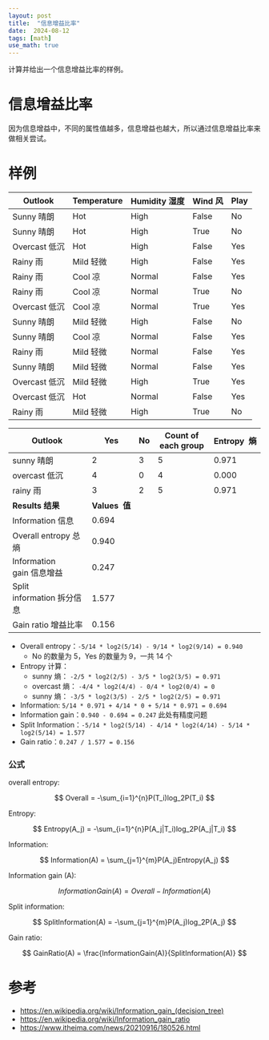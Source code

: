 ```yaml
---
layout: post
title:  "信息增益比率"
date:  2024-08-12
tags: [math]
use_math: true
---
```


  计算并给出一个信息增益比率的样例。

# 信息增益比率

  因为信息增益中，不同的属性值越多，信息增益也越大，所以通过信息增益比率来做相关尝试。

# 样例

| **Outlook**  | **Temperature** | **Humidity** **湿度** | **Wind** **风** | **Play** |
| ------------------ | ---------------------- | ------------------- | -------------- | --------------- |
| Sunny 晴朗           | Hot                    | High  | False         | No              |
| Sunny 晴朗           | Hot                    | High  | True          | No              |
| Overcast 低沉        | Hot                    | High  | False         | Yes             |
| Rainy 雨            | Mild 轻微                | High  | False         | Yes             |
| Rainy 雨            | Cool 凉                 | Normal  | False         | Yes             |
| Rainy 雨            | Cool 凉                 | Normal  | True          | No              |
| Overcast 低沉        | Cool 凉                 | Normal  | True          | Yes             |
| Sunny 晴朗           | Mild 轻微                | High  | False         | No              |
| Sunny 晴朗           | Cool 凉                 | Normal  | False         | Yes             |
| Rainy 雨            | Mild 轻微                | Normal  | False         | Yes             |
| Sunny 晴朗           | Mild 轻微                | Normal  | False         | Yes             |
| Overcast 低沉        | Mild 轻微                | High  | True          | Yes             |
| Overcast 低沉        | Hot                    | Normal  | False         | Yes             |
| Rainy 雨            | Mild 轻微                | High  | True          | No              |



| **Outlook**      | **Yes**           | **No** | **Count of each group** | **Entropy**  **熵** |
| ---------------------- | ----------------- | ------ | --------------------------------- | ------------------ |
| sunny 晴朗               | 2                 | 3      | 5                                 | 0.971              |
| overcast 低沉            | 4                 | 0      | 4                                 | 0.000              |
| rainy 雨                | 3                 | 2      | 5                                 | 0.971              |
| **Results** **结果**     | **Values**  **值** |        |                                   |                    |
| Information 信息         | 0.694             |        |                                   |                    |
| Overall entropy 总熵     | 0.940             |        |                                   |                    |
| Information gain 信息增益  | 0.247             |        |                                   |                    |
| Split information 拆分信息 | 1.577             |        |                                   |                    |
| Gain ratio 增益比率        | 0.156             |        |                                   |                    |


* Overall entropy：`-5/14 * log2(5/14) - 9/14 * log2(9/14) = 0.940`
  * No 的数量为 5，Yes 的数量为 9，一共 14 个
* Entropy 计算：
  * sunny 熵： `-2/5 * log2(2/5) - 3/5 * log2(3/5) = 0.971`
  * overcast 熵： `-4/4 * log2(4/4) - 0/4 * log2(0/4) = 0`
  * sunny 熵： `-3/5 * log2(3/5) - 2/5 * log2(2/5) = 0.971`
* Information: `5/14 * 0.971 + 4/14 * 0 + 5/14 * 0.971 = 0.694`
* Information gain：`0.940 - 0.694 = 0.247` 此处有精度问题
* Split Information：`-5/14 * log2(5/14) - 4/14 * log2(4/14) - 5/14 * log2(5/14) = 1.577`
* Gain ratio：`0.247 / 1.577 = 0.156`


### 公式

overall entropy:

$$
Overall = -\sum_{i=1}^{n}P(T_i)log_2P(T_i)
$$

Entropy:

$$
Entropy(A_j) = -\sum_{i=1}^{n}P(A_j|T_i)log_2P(A_j|T_i)
$$

Information:

$$
Information(A) = \sum_{j=1}^{m}P(A_j)Entropy(A_j)
$$

Information gain (A):

$$
InformationGain(A) = Overall - Information(A)
$$

Split information:

$$
SplitInformation(A) = -\sum_{j=1}^{m}P(A_j)log_2P(A_j)
$$

Gain ratio:

$$
GainRatio(A) = \frac{InformationGain(A)}{SplitInformation(A)}
$$

# 参考

* https://en.wikipedia.org/wiki/Information_gain_(decision_tree)
* https://en.wikipedia.org/wiki/Information_gain_ratio
* https://www.itheima.com/news/20210916/180526.html
